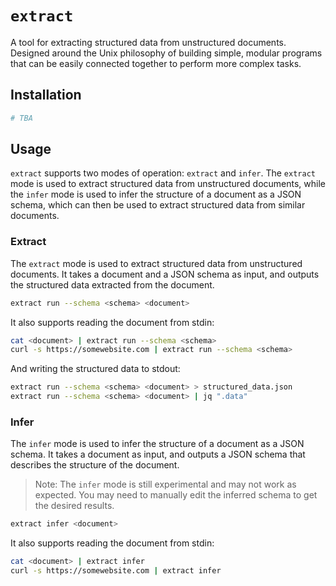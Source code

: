# `extract`

A tool for extracting structured data from unstructured documents. Designed around the Unix philosophy of building simple, modular programs that can be easily connected together to perform more complex tasks.

## Installation

```bash
# TBA
```

## Usage

`extract` supports two modes of operation: `extract` and `infer`. The `extract` mode is used to extract structured data from unstructured documents, while the `infer` mode is used to infer the structure of a document as a JSON schema, which can then be used to extract structured data from similar documents.

### Extract

The `extract` mode is used to extract structured data from unstructured documents. It takes a document and a JSON schema as input, and outputs the structured data extracted from the document.

```bash
extract run --schema <schema> <document>
```

It also supports reading the document from stdin:

```bash
cat <document> | extract run --schema <schema>
curl -s https://somewebsite.com | extract run --schema <schema>
```

And writing the structured data to stdout:

```bash
extract run --schema <schema> <document> > structured_data.json
extract run --schema <schema> <document> | jq ".data"
```

### Infer

The `infer` mode is used to infer the structure of a document as a JSON schema. It takes a document as input, and outputs a JSON schema that describes the structure of the document.

> Note: The `infer` mode is still experimental and may not work as expected. You may need to manually edit the inferred schema to get the desired results.

```bash
extract infer <document>
```

It also supports reading the document from stdin:

```bash
cat <document> | extract infer
curl -s https://somewebsite.com | extract infer
```
